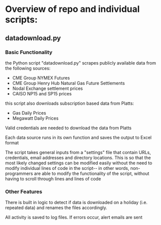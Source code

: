 # Overview of repo and individual scripts:

## datadownload.py

### Basic Functionality
the Python script "datadownload.py" scrapes publicly available data from the following sources:

  - CME Group NYMEX Futures
  - CME Group Henry Hub Natural Gas Future Settlements
  - Nodal Exchange settlement prices
  - CAISO NP15 and SP15 prices

this script also downloads subscription based data from Platts:

  - Gas Daily Prices
  - Megawatt Daily Prices

Valid credentials are needed to download the data from Platts

Each data source runs in its own function and saves the output to Excel format

The script takes general inputs from a "settings" file that contain URLs, credentials, email addresses and directory locations. This is so that the most likely changed settings can be modified easily without the need to modify individual lines of code in the script-- in other words, non-programmers are able to modify the functionality of the script, without having to scroll through lines and lines of code

### Other Features

There is built in logic to detect if data is downloaded on a holiday (i.e. repeated data) and renames the files accordingly. 

All activity is saved to log files. If errors occur, alert emails are sent
